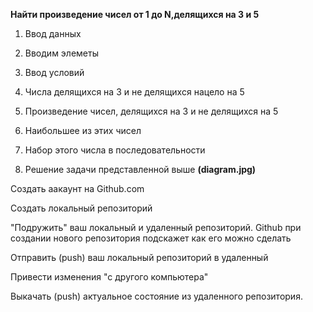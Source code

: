 **Найти произведение чисел от 1 до N,делящихся на 3 и 5**

1. Ввод данных

2. Вводим элеметы 

3. Ввод условий 

4. Числа делящихся на 3 и не делящихся нацело на 5

5. Произведение чисел, делящихся на 3 и не делящихся на 5

6. Наибольшее из этих чисел 

7. Набор этого числа в последовательности 

8. Решение задачи представленной выше
 __(diagram.jpg)__

Создать аакаунт на Github.com

Создать локальный репозиторий

"Подружить" ваш локальный и удаленный репозиторий. Github при создании нового репозитория подскажет как его можно сделать 

Отправить (push) ваш локальный репозиторий в удаленный

Привести изменения "с другого компьютера"

Выкачать (push) актуальное состояние из удаленного репозитория.